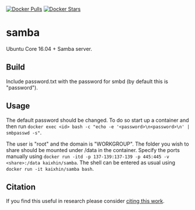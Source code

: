 [![Docker Pulls](https://img.shields.io/docker/pulls/kaixhin/samba.svg)](https://hub.docker.com/r/kaixhin/samba/)
[![Docker Stars](https://img.shields.io/docker/stars/kaixhin/samba.svg)](https://hub.docker.com/r/kaixhin/samba/)

samba
=====
Ubuntu Core 16.04 + Samba server.

Build
-----
Include password.txt with the password for smbd (by default this is "password").

Usage
-----
The default password should be changed. To do so start up a container and then run `docker exec <id> bash -c "echo -e '<password>\n<password>\n' | smbpasswd -s"`.

The user is "root" and the domain is "WORKGROUP". The folder you wish to share should be mounted under /data in the container.
Specify the ports manually using `docker run -itd -p 137-139:137-139 -p 445:445 -v <share>:/data kaixhin/samba`.
The shell can be entered as usual using `docker run -it kaixhin/samba bash`.

Citation
--------
If you find this useful in research please consider [citing this work](https://github.com/Kaixhin/dockerfiles/blob/master/CITATION.md).
